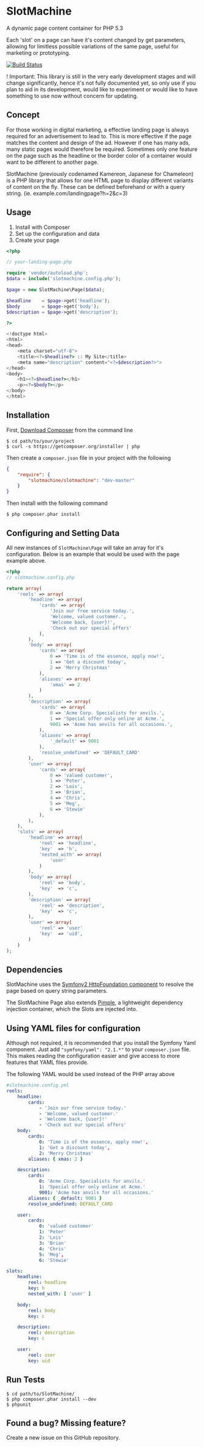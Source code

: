 SlotMachine
========

A dynamic page content container for PHP 5.3

Each 'slot' on a page can have it's content changed by get parameters, allowing for limitless possible variations of the same page, useful for marketing or prototyping.

[![Build Status](https://travis-ci.org/archfizz/slotmachine.png)](https://travis-ci.org/archfizz/slotmachine)

! Important: This library is still in the very early development stages and will change significantly, hence it's not fully documented yet, so only use if you plan to aid in its development, would like to experiment or would like to have something to use now without concern for updating.

Concept
-------

For those working in digital marketing, a effective landing page is always
required for an advertisement to lead to. This is more effective if the page
matches the content and design of the ad. However if one has many ads, many
static pages would therefore be required. Sometimes only one feature on the
page such as the headline or the border color of a container would want to be
different to another page.

SlotMachine (previously codenamed Kamereon, Japanese for Chameleon) is a PHP library that allows for one HTML page
to display different variants of content on the fly. These can be defined
beforehand or with a query string. (ie. example.com/landingpage?h=2&c=3)

Usage
-----

1. Install with Composer
2. Set up the configuration and data
3. Create your page

```php
<?php

// your-landing-page.php

require 'vendor/autoload.php';
$data = include('slotmachine.config.php');

$page = new SlotMachine\Page($data);

$headline    = $page->get('headline');
$body        = $page->get('body');
$description = $page->get('description');

?>

<!doctype html>
<html>
<head>
    <meta charset="utf-8">
    <title><?=$headline?> :: My Site</title>
    <meta name="description" content="<?=$description?>">
</head>
<body>
    <h1><?=$headline?></h1>
    <p><?=$body?></p>
</body>
</html>
```

Installation
----------------------------

First, [Download Composer](http://getcomposer.org/download/) from the command line

    $ cd path/to/your/project
    $ curl -s https://getcomposer.org/installer | php


Then create a `composer.json` file in your project with the following

```json
{
    "require": {
        "slotmachine/slotmachine": "dev-master"
    }
}
```

Then install with the following command

    $ php composer.phar install

Configuring and Setting Data
----------------------------

All new instances of `SlotMachine\Page` will take an array for it's configuration.
Below is an example that would be used with the page example above.

```php
<?php
// slotmachine.config.php

return array(
    'reels' => array(
        'headline' => array(
            'cards' => array(
                'Join our free service today.',
                'Welcome, valued customer.',
                'Welcome back, {user}!',
                'Check out our special offers'
            ),
        ),
        'body' => array(
            'cards' => array(
                0 => 'Time is of the essence, apply now!',
                1 => 'Get a discount today',
                2 => 'Merry Christmas'
            ),
            'aliases' => array(
                'xmas' => 2
            )
        ),
        'description' => array(
            'cards' => array(
                0 => 'Acme Corp. Specialists for anvils.',
                1 => 'Special offer only online at Acme.',
                9001 => 'Acme has anvils for all occasions.',
            ),
            'aliases' => array(
                '_default' => 9001
            ),
            'resolve_undefined' => 'DEFAULT_CARD'
        ),
        'user' => array(
            'cards' => array(
                0 => 'valued customer',
                1 => 'Peter',
                2 => 'Lois',
                3 => 'Brian',
                4 => 'Chris',
                5 => 'Meg',
                6 => 'Stewie'
            ),
        ),
    ),
    'slots' => array(
        'headline' => array(
            'reel' => 'headline',
            'key'  => 'h',
            'nested_with' => array(
                'user'
            )
        ),
        'body' => array(
            'reel' => 'body',
            'key'  => 'c',
        ),
        'description' => array(
            'reel' => 'description',
            'key'  => 'c',
        ),
        'user' => array(
            'reel' => 'user'
            'key'  => 'uid',
        )
    )
);
```

Dependencies
------------

SlotMachine uses the [Symfony2 HttpFoundation component](http://symfony.com/doc/current/components/http_foundation/introduction.html) to resolve the page based on query string parameters. 

The SlotMachine Page also extends [Pimple](pimple.sensiolabs.org), a lightweight dependency injection container, which the Slots are injected into.

Using YAML files for configuration
----------------------------------

Although not required, it is recommended that you install the Symfony Yaml component.
Just add `"symfony/yaml": "2.1.*"` to your `composer.json` file.
This makes reading the configuration easier and give access to more features that YAML files provide.

The following YAML would be used instead of the PHP array above

```yaml
#slotmachine.config.yml
reels:
    headline:
        cards:
            - 'Join our free service today.'
            - 'Welcome, valued customer.'
            - 'Welcome back, {user}!'
            - 'Check out our special offers'
    body:
        cards:
            0: 'Time is of the essence, apply now!',
            1: 'Get a discount today',
            2: 'Merry Christmas'
        aliases: { xmas: 2 }

    description:
        cards:
            0: 'Acme Corp. Specialists for anvils.'
            1: 'Special offer only online at Acme.'
            9001: 'Acme has anvils for all occasions.'
        aliases: { _default: 9001 }
        resolve_undefined: DEFAULT_CARD

    user:
        cards:
            0: 'valued customer'
            1: 'Peter'
            2: 'Lois'
            3: 'Brian'
            4: 'Chris'
            5: 'Meg',
            6: 'Stewie'

slots:
    headline:
        reel: headline
        key: h
        nested_with: [ 'user' ]

    body:
        reel: body
        key: c

    description:
        reel: description
        key: c

    user:
        reel: user
        key: uid
```

Run Tests
---------

    $ cd path/to/SlotMachine/
    $ php composer.phar install --dev
    $ phpunit


Found a bug? Missing feature?
-----------------------------

Create a new issue on this GitHub repository.


